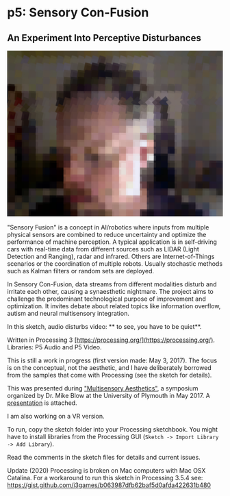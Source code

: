 # p5: Sensory Con-Fusion
## An Experiment Into Perceptive Disturbances

![Image](sensory_con_fusion.png)

"Sensory Fusion" is a concept in AI/robotics where inputs from multiple physical sensors are combined to reduce uncertainty and optimize the performance of machine perception. A typical application is in self-driving cars with real-time data from different sources such as LIDAR (Light Detection and Ranging), radar and infrared. Others are Internet-of-Things scenarios or the coordination of multiple robots. Usually stochastic methods such as Kalman filters or random sets are deployed. 

In Sensory Con-Fusion, data streams from different modalities disturb and irritate each other, causing a synaesthetic nightmare. The project aims to challenge the predominant technological purpose of improvement and optimization. It invites debate about related topics like information overflow, autism and neural multisensory integration.

In this sketch, audio disturbs video: ** to see, you have to be quiet**.

Written in Processing 3 [https://processing.org/](https://processing.org/). Libraries: P5 Audio and P5 Video. 

This is still a work in progress (first version made: May 3, 2017). The focus is on the conceptual, not the aesthetic, and I have deliberately borrowed from the samples that come with Processing (see the sketch for details). 

This was presented during ["Multisensory Aesthetics"](https://bureaudoove.com/2017/04/24/mike-blow-multisensory-aesthetics-workshop-16th-may-2017/), a symposium organized by Dr. Mike Blow at the University of Plymouth in May 2017. A [presentation](Sensory_Con_Fusion_2017.pdf) is attached.

I am also working on a VR version.

To run, copy the sketch folder into your Processing sketchbook. You might have to install libraries from the Processing GUI (`Sketch -> Import Library -> Add Library`).

Read the comments in the sketch files for details and current issues.

Update (2020)
Processing is broken on Mac computers with Mac OSX Catalina. For a workaround to run this sketch in Processing 3.5.4 see:
https://gist.github.com/i3games/b063987dfb62baf5d0afda422631b480